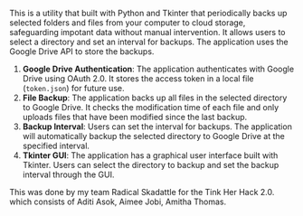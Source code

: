 This is a utility that built with Python and Tkinter that periodically backs up selected folders and files from your computer to cloud storage, safeguarding impotant data without manual intervention. It allows users to select a directory and set an interval for backups. The application uses the Google Drive API to store the backups.

1. **Google Drive Authentication**: The application authenticates with Google Drive using OAuth 2.0. It stores the access token in a local file (`token.json`) for future use.
2. **File Backup**: The application backs up all files in the selected directory to Google Drive. It checks the modification time of each file and only uploads files that have been modified since the last backup.
3. **Backup Interval**: Users can set the interval for backups. The application will automatically backup the selected directory to Google Drive at the specified interval.
4. **Tkinter GUI**: The application has a graphical user interface built with Tkinter. Users can select the directory to backup and set the backup interval through the GUI.


This was done by my team Radical Skadattle for the Tink Her Hack 2.0. which consists of Aditi Asok, Aimee Jobi, Amitha Thomas. 
